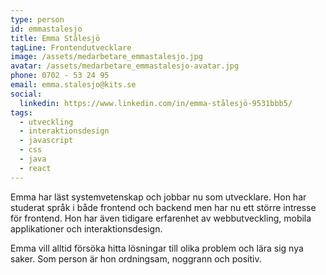 ```yaml
---
type: person
id: emmastalesjo
title: Emma Stålesjö
tagLine: Frontendutvecklare
image: /assets/medarbetare_emmastalesjo.jpg
avatar: /assets/medarbetare_emmastalesjo-avatar.jpg
phone: 0702 - 53 24 95
email: emma.stalesjo@kits.se
social:
  linkedin: https://www.linkedin.com/in/emma-stålesjö-9531bbb5/
tags:
  - utveckling
  - interaktionsdesign
  - javascript
  - css
  - java
  - react
---
```


Emma har läst systemvetenskap och jobbar nu som utvecklare. Hon har studerat språk i både frontend och backend men har nu ett större intresse för frontend. Hon har även tidigare erfarenhet av webbutveckling, mobila applikationer och interaktionsdesign.

Emma vill alltid försöka hitta lösningar till olika problem och lära sig nya saker. Som person är hon ordningsam, noggrann och positiv.
